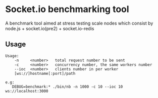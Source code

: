 Socket.io benchmarking tool
=============

A benchmark tool aimed at stress testing scale nodes which consist by node.js + socket.io(pre2) + socket.io-redis

## Usage
```script
Usage:
    -n     <number>   total request number to be sent
    -c     <number>   concurrency number, the same workers number
    --ioc  <number>   clients number in per worker
    [ws://]hostname[:port]/path

e.g:
   DEBUG=benchmark:* ./bin/nb -n 1000 -c 10 --ioc 10 ws://localhost:3000
```
